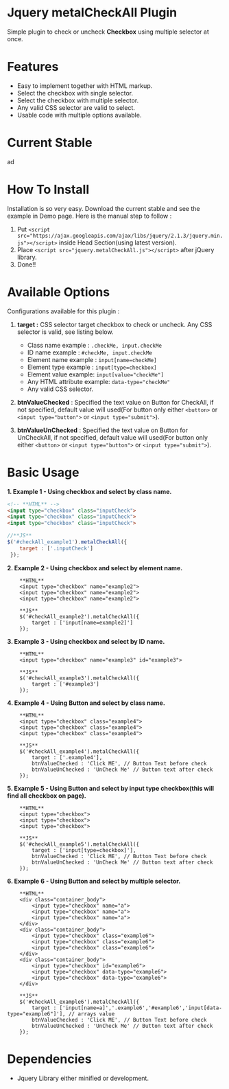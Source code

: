 # Jquery metalCheckAll Plugin



Simple plugin to check or uncheck **Checkbox** using multiple selector at once. 


# Features #



- Easy to implement together with HTML markup.
- Select the checkbox with single selector.
- Select the checkbox with multiple selector.
- Any valid CSS selector are valid to select.
- Usable code with multiple options available.



# Current Stable #



ad



# How To Install #



Installation is so very easy. Download the current stable and see the example in Demo page. Here is the manual step to follow :

1. Put `<script src="https://ajax.googleapis.com/ajax/libs/jquery/2.1.3/jquery.min.js"></script>` inside Head Section(using latest version).
2. Place `<script src="jquery.metalCheckAll.js"></script>` after jQuery library.
3. Done!!

# Available Options #



Configurations available for this plugin :

1. **target :** CSS selector target checkbox to check or uncheck. Any CSS selector is valid, see listing below.
   - Class name example : `.checkMe, input.checkMe`
   - ID name example : `#checkMe, input.checkMe`
   - Element name example : `input[name=checkMe]`
   - Element type example : `input[type=checkbox]`
   - Element value example: `input[value="checkMe"]`
   - Any HTML attribute example: `data-type="checkMe"`
   - Any valid CSS selector.

2. **btnValueChecked** : Specified the text value on Button for CheckAll, if not specified, default value will used(For button only either `<button>` or `<input type="button">` or `<input type="submit">`).
3. **btnValueUnChecked** : Specified the text value on Button for UnCheckAll, if not specified, default value will used(For button only either `<button>` or `<input type="button">` or `<input type="submit">`).

# Basic Usage #


**1. Example 1 - Using checkbox and select by class name.**

         
		
``` html
<!-- **HTML** -->
<input type="checkbox" class="inputCheck">
<input type="checkbox" class="inputCheck">
<input type="checkbox" class="inputCheck">
```
``` javascript	
//**JS**
$('#checkAll_example1').metalCheckAll({
    target : ['.inputCheck']
 });
```
		
		
**2.	Example 2 - Using checkbox and select by element name.**

        **HTML**
		<input type="checkbox" name="example2">
    	<input type="checkbox" name="example2">
    	<input type="checkbox" name="example2">

		**JS**
		$('#checkAll_example2').metalCheckAll({
			target : ['input[name=example2]']
		});

**3.	Example 3 - Using checkbox and select by ID name.**

		**HTML**
    	<input type="checkbox" name="example3" id="example3">
    
		**JS**
    	$('#checkAll_example3').metalCheckAll({
			target : ['#example3']
		});

**4.	Example 4 - Using Button and select by class name.**

		**HTML**
    	<input type="checkbox" class="example4">
    	<input type="checkbox" class="example4">
    	<input type="checkbox" class="example4">
    
		**JS**
    	$('#checkAll_example4').metalCheckAll({
    		target : ['.example4'],
    		btnValueChecked : 'Click ME', // Button Text before check
    		btnValueUnChecked : 'UnCheck Me' // Button text after check
    	});

**5.	Example 5 - Using Button and select by input type checkbox(this will find all checkbox on page).**

    	**HTML**
    	<input type="checkbox">
    	<input type="checkbox">
    	<input type="checkbox">	
    
    	**JS**
    	$('#checkAll_example5').metalCheckAll({
    		target : ['input[type=checkbox]'],
    		btnValueChecked : 'Click ME', // Button Text before check
    		btnValueUnChecked : 'UnCheck Me' // Button text after check
    	});

**6.	Example 6 - Using Button and select by multiple selector.**

		**HTML**
		<div class="container_body">
			<input type="checkbox" name="a">
			<input type="checkbox" name="a">
			<input type="checkbox" name="a">			
		</div>
		<div class="container_body">
			<input type="checkbox" class="example6">
			<input type="checkbox" class="example6">
			<input type="checkbox" class="example6">			
		</div>
		<div class="container_body">
			<input type="checkbox" id="example6">
			<input type="checkbox" data-type="example6">
			<input type="checkbox" data-type="example6">			
		</div>

		**JS**
		$('#checkAll_example6').metalCheckAll({
			target : ['input[name=a]','.example6','#example6','input[data-type="example6"]'], // arrays value
			btnValueChecked : 'Click ME', // Button Text before check
			btnValueUnChecked : 'UnCheck Me' // Button text after check
		});

# Dependencies #
-	Jquery Library either minified or development.
